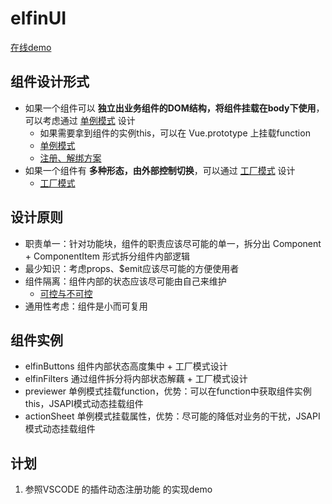 # elfinUI

[在线demo](https://codesandbox.io/s/elfinui-yndtm)

## 组件设计形式
- 如果一个组件可以 **独立出业务组件的DOM结构，将组件挂载在body下使用**，可以考虑通过 <u>单例模式</u> 设计
    - 如果需要拿到组件的实例this，可以在 Vue.prototype 上挂载function
    - [单例模式](https://github.com/XyyF/elfinUI/blob/master/summary/singleton-mode.md)
    - [注册、解绑方案](https://github.com/XyyF/elfinUI/blob/master/summary/on-and-off-program.md)
- 如果一个组件有 **多种形态，由外部控制切换**，可以通过 <u>工厂模式</u> 设计
    - [工厂模式](https://github.com/XyyF/elfinUI/blob/master/summary/factory-mode.md)

## 设计原则
- 职责单一：针对功能块，组件的职责应该尽可能的单一，拆分出 Component + ComponentItem 形式拆分组件内部逻辑
- 最少知识：考虑props、$emit应该尽可能的方便使用者
- 组件隔离：组件内部的状态应该尽可能由自己来维护
    - [可控与不可控](https://github.com/XyyF/elfinUI/blob/master/summary/controllable.md)
- 通用性考虑：组件是小而可复用

## 组件实例

- elfinButtons 组件内部状态高度集中 + 工厂模式设计
- elfinFilters 通过组件拆分将内部状态解藕 + 工厂模式设计
- previewer 单例模式挂载function，优势：可以在function中获取组件实例this，JSAPI模式动态挂载组件
- actionSheet 单例模式挂载属性，优势：尽可能的降低对业务的干扰，JSAPI模式动态挂载组件

## 计划

1. 参照VSCODE 的插件动态注册功能 的实现demo
